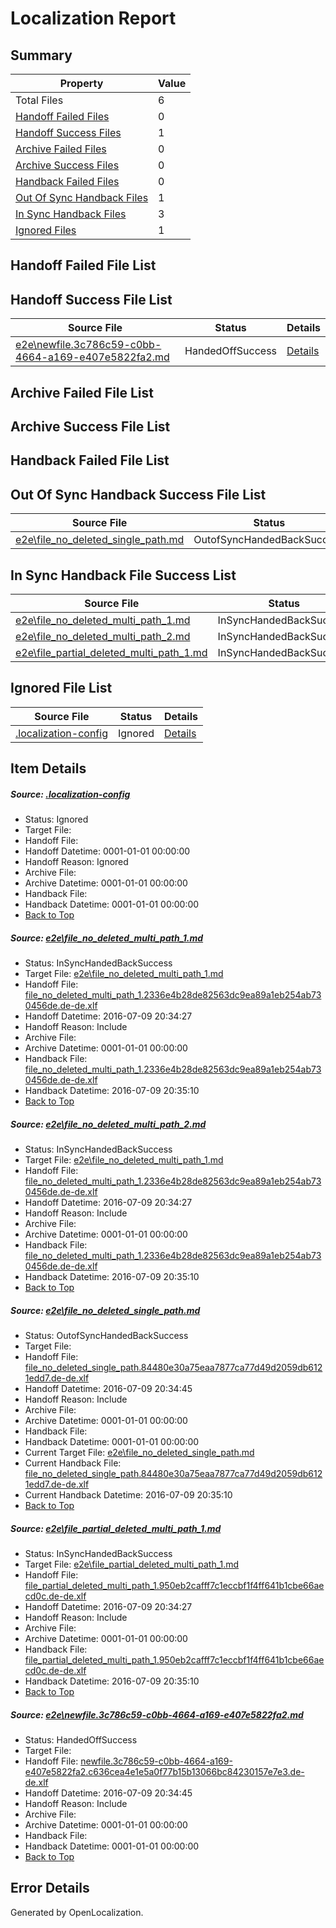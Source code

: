 # <a name='report-top'></a> Localization Report

## Summary
 Property | Value 
 -------- | ----- 
 Total Files | 6
[ Handoff Failed Files ](#handoff-failed-list)| 0
[ Handoff Success Files ](#handoff-success-list)| 1
[ Archive Failed Files ](#archive-failed-list)| 0
[ Archive Success Files ](#archive-success-list)| 0
[ Handback Failed Files ](#handback-failed-list)| 0
[ Out Of Sync Handback Files ](#outofsync-handback-success-list)| 1
[ In Sync Handback Files ](#insync-handback-success-list)| 3
[ Ignored Files ](#ignored-list)| 1

## <a name='handoff-failed-list'></a> Handoff Failed File List

## <a name='handoff-success-list'></a> Handoff Success File List
 Source File | Status | Details 
 ----------- | ------ | ------- 
 [e2e\newfile.3c786c59-c0bb-4664-a169-e407e5822fa2.md](https://github.com/OpenLocalizationTestOrg/oltest/blob/246ee2c0c3386928de227ea3d778b539fee7fd8a/e2e/newfile.3c786c59-c0bb-4664-a169-e407e5822fa2.md) | HandedOffSuccess | [Details](#f6298b15b182d4348d7da6d62ab4de590a95043c5)

## <a name='archive-failed-list'></a> Archive Failed File List

## <a name='archive-success-list'></a> Archive Success File List

## <a name='handback-failed-list'></a> Handback Failed File List

## <a name='outofsync-handback-success-list'></a> Out Of Sync Handback Success File List
 Source File | Status | Details 
 ----------- | ------ | ------- 
 [e2e\file_no_deleted_single_path.md](https://github.com/OpenLocalizationTestOrg/oltest/blob/246ee2c0c3386928de227ea3d778b539fee7fd8a/e2e/file_no_deleted_single_path.md) | OutofSyncHandedBackSuccess | [Details](#6db2d9f45d4f1ba0e48aca1abfc70f9bebc3096a3)

## <a name='insync-handback-success-list'></a> In Sync Handback File Success List
 Source File | Status | Details 
 ----------- | ------ | ------- 
 [e2e\file_no_deleted_multi_path_1.md](https://github.com/OpenLocalizationTestOrg/oltest/blob/82b72cf708bbb2e25ad1549af857114ebe98b2df/e2e/file_no_deleted_multi_path_1.md) | InSyncHandedBackSuccess | [Details](#2f278c3649b97afdcd41b1f490011a9ac9f79b9e1)
 [e2e\file_no_deleted_multi_path_2.md](https://github.com/OpenLocalizationTestOrg/oltest/blob/246ee2c0c3386928de227ea3d778b539fee7fd8a/e2e/file_no_deleted_multi_path_2.md) | InSyncHandedBackSuccess | [Details](#2f278c3649b97afdcd41b1f490011a9ac9f79b9e2)
 [e2e\file_partial_deleted_multi_path_1.md](https://github.com/OpenLocalizationTestOrg/oltest/blob/82b72cf708bbb2e25ad1549af857114ebe98b2df/e2e/file_partial_deleted_multi_path_1.md) | InSyncHandedBackSuccess | [Details](#bd005450815d3c615ba5016cfc085dcb9032ef324)

## <a name='ignored-list'></a> Ignored File List
 Source File | Status | Details 
 ----------- | ------ | ------- 
 [.localization-config](https://github.com/OpenLocalizationTestOrg/oltest/blob/246ee2c0c3386928de227ea3d778b539fee7fd8a/.localization-config) | Ignored | [Details](#3d4f252ac210baf56311d7e97dcc2db10974dbd20)

## Item Details
##### <a name='3d4f252ac210baf56311d7e97dcc2db10974dbd20'></a> Source: [.localization-config](https://github.com/OpenLocalizationTestOrg/oltest/blob/246ee2c0c3386928de227ea3d778b539fee7fd8a/.localization-config)
* Status: Ignored
* Target File: 
* Handoff File: 
* Handoff Datetime: 0001-01-01 00:00:00
* Handoff Reason: Ignored
* Archive File: 
* Archive Datetime: 0001-01-01 00:00:00
* Handback File: 
* Handback Datetime: 0001-01-01 00:00:00
* [Back to Top](#report-top)

##### <a name='2f278c3649b97afdcd41b1f490011a9ac9f79b9e1'></a> Source: [e2e\file_no_deleted_multi_path_1.md](https://github.com/OpenLocalizationTestOrg/oltest/blob/82b72cf708bbb2e25ad1549af857114ebe98b2df/e2e/file_no_deleted_multi_path_1.md)
* Status: InSyncHandedBackSuccess
* Target File: [e2e\file_no_deleted_multi_path_1.md](https://github.com/OpenLocalizationTestOrg/oltest-dede-fly/blob/8b09078e9bcfa53b35aad95eef25ac638e08f262/e2e/file_no_deleted_multi_path_1.md)
* Handoff File: [file_no_deleted_multi_path_1.2336e4b28de82563dc9ea89a1eb254ab730456de.de-de.xlf](https://github.com/OpenLocalizationTestOrg/olhandoff-e2e/blob/2ba95bdb5e3c365074fd0a5e2141d9ffa74c442e/ol-handoff/OpenLocalizationTestOrg/oltest-dede-fly/ci/mt/file_no_deleted_multi_path_1.2336e4b28de82563dc9ea89a1eb254ab730456de.de-de.xlf)
* Handoff Datetime: 2016-07-09 20:34:27
* Handoff Reason: Include
* Archive File: 
* Archive Datetime: 0001-01-01 00:00:00
* Handback File: [file_no_deleted_multi_path_1.2336e4b28de82563dc9ea89a1eb254ab730456de.de-de.xlf](https://github.com/OpenLocalizationTestOrg/olhandback-e2e/blob/dc23a99c7ce363edc906330351cc3ae72810a4b4/ol-handback/OpenLocalizationTestOrg/oltest-dede-fly/ci/mt/file_no_deleted_multi_path_1.2336e4b28de82563dc9ea89a1eb254ab730456de.de-de.xlf)
* Handback Datetime: 2016-07-09 20:35:10
* [Back to Top](#report-top)

##### <a name='2f278c3649b97afdcd41b1f490011a9ac9f79b9e2'></a> Source: [e2e\file_no_deleted_multi_path_2.md](https://github.com/OpenLocalizationTestOrg/oltest/blob/246ee2c0c3386928de227ea3d778b539fee7fd8a/e2e/file_no_deleted_multi_path_2.md)
* Status: InSyncHandedBackSuccess
* Target File: [e2e\file_no_deleted_multi_path_1.md](https://github.com/OpenLocalizationTestOrg/oltest-dede-fly/blob/8b09078e9bcfa53b35aad95eef25ac638e08f262/e2e/file_no_deleted_multi_path_1.md)
* Handoff File: [file_no_deleted_multi_path_1.2336e4b28de82563dc9ea89a1eb254ab730456de.de-de.xlf](https://github.com/OpenLocalizationTestOrg/olhandoff-e2e/blob/2ba95bdb5e3c365074fd0a5e2141d9ffa74c442e/ol-handoff/OpenLocalizationTestOrg/oltest-dede-fly/ci/mt/file_no_deleted_multi_path_1.2336e4b28de82563dc9ea89a1eb254ab730456de.de-de.xlf)
* Handoff Datetime: 2016-07-09 20:34:27
* Handoff Reason: Include
* Archive File: 
* Archive Datetime: 0001-01-01 00:00:00
* Handback File: [file_no_deleted_multi_path_1.2336e4b28de82563dc9ea89a1eb254ab730456de.de-de.xlf](https://github.com/OpenLocalizationTestOrg/olhandback-e2e/blob/dc23a99c7ce363edc906330351cc3ae72810a4b4/ol-handback/OpenLocalizationTestOrg/oltest-dede-fly/ci/mt/file_no_deleted_multi_path_1.2336e4b28de82563dc9ea89a1eb254ab730456de.de-de.xlf)
* Handback Datetime: 2016-07-09 20:35:10
* [Back to Top](#report-top)

##### <a name='6db2d9f45d4f1ba0e48aca1abfc70f9bebc3096a3'></a> Source: [e2e\file_no_deleted_single_path.md](https://github.com/OpenLocalizationTestOrg/oltest/blob/246ee2c0c3386928de227ea3d778b539fee7fd8a/e2e/file_no_deleted_single_path.md)
* Status: OutofSyncHandedBackSuccess
* Target File: 
* Handoff File: [file_no_deleted_single_path.84480e30a75eaa7877ca77d49d2059db6121edd7.de-de.xlf](https://github.com/OpenLocalizationTestOrg/olhandoff-e2e/blob/2e07d81d251df6ebc5beab08e1c48806e3515d9f/ol-handoff/OpenLocalizationTestOrg/oltest-dede-fly/ci/mt/file_no_deleted_single_path.84480e30a75eaa7877ca77d49d2059db6121edd7.de-de.xlf)
* Handoff Datetime: 2016-07-09 20:34:45
* Handoff Reason: Include
* Archive File: 
* Archive Datetime: 0001-01-01 00:00:00
* Handback File: 
* Handback Datetime: 0001-01-01 00:00:00
* Current Target File: [e2e\file_no_deleted_single_path.md](https://github.com/OpenLocalizationTestOrg/oltest-dede-fly/blob/8b09078e9bcfa53b35aad95eef25ac638e08f262/e2e/file_no_deleted_single_path.md)
* Current Handback File: [file_no_deleted_single_path.84480e30a75eaa7877ca77d49d2059db6121edd7.de-de.xlf](https://github.com/OpenLocalizationTestOrg/olhandback-e2e/blob/dc23a99c7ce363edc906330351cc3ae72810a4b4/ol-handback/OpenLocalizationTestOrg/oltest-dede-fly/ci/mt/file_no_deleted_single_path.84480e30a75eaa7877ca77d49d2059db6121edd7.de-de.xlf)
* Current Handback Datetime: 2016-07-09 20:35:10
* [Back to Top](#report-top)

##### <a name='bd005450815d3c615ba5016cfc085dcb9032ef324'></a> Source: [e2e\file_partial_deleted_multi_path_1.md](https://github.com/OpenLocalizationTestOrg/oltest/blob/82b72cf708bbb2e25ad1549af857114ebe98b2df/e2e/file_partial_deleted_multi_path_1.md)
* Status: InSyncHandedBackSuccess
* Target File: [e2e\file_partial_deleted_multi_path_1.md](https://github.com/OpenLocalizationTestOrg/oltest-dede-fly/blob/8b09078e9bcfa53b35aad95eef25ac638e08f262/e2e/file_partial_deleted_multi_path_1.md)
* Handoff File: [file_partial_deleted_multi_path_1.950eb2cafff7c1eccbf1f4ff641b1cbe66aecd0c.de-de.xlf](https://github.com/OpenLocalizationTestOrg/olhandoff-e2e/blob/2ba95bdb5e3c365074fd0a5e2141d9ffa74c442e/ol-handoff/OpenLocalizationTestOrg/oltest-dede-fly/ci/mt/file_partial_deleted_multi_path_1.950eb2cafff7c1eccbf1f4ff641b1cbe66aecd0c.de-de.xlf)
* Handoff Datetime: 2016-07-09 20:34:27
* Handoff Reason: Include
* Archive File: 
* Archive Datetime: 0001-01-01 00:00:00
* Handback File: [file_partial_deleted_multi_path_1.950eb2cafff7c1eccbf1f4ff641b1cbe66aecd0c.de-de.xlf](https://github.com/OpenLocalizationTestOrg/olhandback-e2e/blob/dc23a99c7ce363edc906330351cc3ae72810a4b4/ol-handback/OpenLocalizationTestOrg/oltest-dede-fly/ci/mt/file_partial_deleted_multi_path_1.950eb2cafff7c1eccbf1f4ff641b1cbe66aecd0c.de-de.xlf)
* Handback Datetime: 2016-07-09 20:35:10
* [Back to Top](#report-top)

##### <a name='f6298b15b182d4348d7da6d62ab4de590a95043c5'></a> Source: [e2e\newfile.3c786c59-c0bb-4664-a169-e407e5822fa2.md](https://github.com/OpenLocalizationTestOrg/oltest/blob/246ee2c0c3386928de227ea3d778b539fee7fd8a/e2e/newfile.3c786c59-c0bb-4664-a169-e407e5822fa2.md)
* Status: HandedOffSuccess
* Target File: 
* Handoff File: [newfile.3c786c59-c0bb-4664-a169-e407e5822fa2.c636cea4e1e5a0f77b15b13066bc84230157e7e3.de-de.xlf](https://github.com/OpenLocalizationTestOrg/olhandoff-e2e/blob/2e07d81d251df6ebc5beab08e1c48806e3515d9f/ol-handoff/OpenLocalizationTestOrg/oltest-dede-fly/ci/mt/newfile.3c786c59-c0bb-4664-a169-e407e5822fa2.c636cea4e1e5a0f77b15b13066bc84230157e7e3.de-de.xlf)
* Handoff Datetime: 2016-07-09 20:34:45
* Handoff Reason: Include
* Archive File: 
* Archive Datetime: 0001-01-01 00:00:00
* Handback File: 
* Handback Datetime: 0001-01-01 00:00:00
* [Back to Top](#report-top)


## Error Details

Generated by OpenLocalization.
